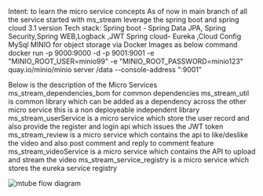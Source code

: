 Intent: to learn the micro service concepts
As of now in main branch of all the service started with ms_stream leverage the spring boot and spring cloud 3.1 version
Tech stack:
Spring boot - Spring Data JPA, Spring Security,Spring WEB,Logback ,JWT 
Spring cloud- Eureka ,Cloud Config
MySql
MINIO for object storage via Docker Images as below command
docker run -p 9000:9000 -d -p 9001:9001 -e "MINIO_ROOT_USER=minio99" -e "MINIO_ROOT_PASSWORD=minio123" quay.io/minio/minio server /data --console-address ":9001"

Below is the description of the Micro Services
ms_stream_dependencies_bom for common dependencies
ms_stream_util is common library which can be added as a dependency across the other micro service this is a non deployeable independent library
ms_stream_userService is a micro service which store the user record and also provide the register and login api which issues the JWT token
ms_stream_review is a micro service which contains the api to like/deslike the video and also post comment and reply to comment feature
ms_stream_videoService is a micro service which contains the API to upload and stream the video
ms_stream_service_registry is a micro service which stores the eureka service registry

![mtube flow diagram]([https://github.com/kishanjvns/flow/blob/master/diagramFile/mtube.png](https://app.diagrams.net/#Hkishanjvns%2Fflow%2Fmaster%2FUntitled%20Diagram.drawio)https://app.diagrams.net/#Hkishanjvns%2Fflow%2Fmaster%2FUntitled%20Diagram.drawio)

